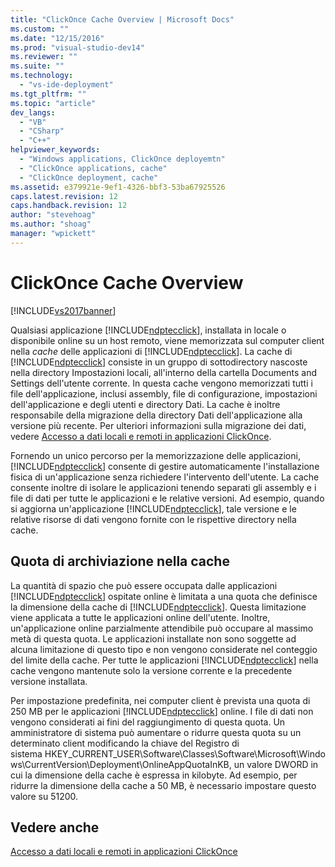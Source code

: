 ```yaml
---
title: "ClickOnce Cache Overview | Microsoft Docs"
ms.custom: ""
ms.date: "12/15/2016"
ms.prod: "visual-studio-dev14"
ms.reviewer: ""
ms.suite: ""
ms.technology: 
  - "vs-ide-deployment"
ms.tgt_pltfrm: ""
ms.topic: "article"
dev_langs: 
  - "VB"
  - "CSharp"
  - "C++"
helpviewer_keywords: 
  - "Windows applications, ClickOnce deployemtn"
  - "ClickOnce applications, cache"
  - "ClickOnce deployment, cache"
ms.assetid: e379921e-9ef1-4326-bbf3-53ba67925526
caps.latest.revision: 12
caps.handback.revision: 12
author: "stevehoag"
ms.author: "shoag"
manager: "wpickett"
---
```

# ClickOnce Cache Overview
[!INCLUDE[vs2017banner](../code-quality/includes/vs2017banner.md)]

Qualsiasi applicazione [!INCLUDE[ndptecclick](../deployment/includes/ndptecclick_md.md)], installata in locale o disponibile online su un host remoto, viene memorizzata sul computer client nella *cache* delle applicazioni di [!INCLUDE[ndptecclick](../deployment/includes/ndptecclick_md.md)].  La cache di [!INCLUDE[ndptecclick](../deployment/includes/ndptecclick_md.md)] consiste in un gruppo di sottodirectory nascoste nella directory Impostazioni locali, all'interno della cartella Documents and Settings dell'utente corrente.  In questa cache vengono memorizzati tutti i file dell'applicazione, inclusi assembly, file di configurazione, impostazioni dell'applicazione e degli utenti e directory Dati.  La cache è inoltre responsabile della migrazione della directory Dati dell'applicazione alla versione più recente.  Per ulteriori informazioni sulla migrazione dei dati, vedere [Accesso a dati locali e remoti in applicazioni ClickOnce](../deployment/accessing-local-and-remote-data-in-clickonce-applications.md).  
  
 Fornendo un unico percorso per la memorizzazione delle applicazioni, [!INCLUDE[ndptecclick](../deployment/includes/ndptecclick_md.md)] consente di gestire automaticamente l'installazione fisica di un'applicazione senza richiedere l'intervento dell'utente.  La cache consente inoltre di isolare le applicazioni tenendo separati gli assembly e i file di dati per tutte le applicazioni e le relative versioni.  Ad esempio, quando si aggiorna un'applicazione [!INCLUDE[ndptecclick](../deployment/includes/ndptecclick_md.md)], tale versione e le relative risorse di dati vengono fornite con le rispettive directory nella cache.  
  
## Quota di archiviazione nella cache  
 La quantità di spazio che può essere occupata dalle applicazioni [!INCLUDE[ndptecclick](../deployment/includes/ndptecclick_md.md)] ospitate online è limitata a una quota che definisce la dimensione della cache di [!INCLUDE[ndptecclick](../deployment/includes/ndptecclick_md.md)].  Questa limitazione viene applicata a tutte le applicazioni online dell'utente. Inoltre, un'applicazione online parzialmente attendibile può occupare al massimo metà di questa quota.  Le applicazioni installate non sono soggette ad alcuna limitazione di questo tipo e non vengono considerate nel conteggio del limite della cache.  Per tutte le applicazioni [!INCLUDE[ndptecclick](../deployment/includes/ndptecclick_md.md)] nella cache vengono mantenute solo la versione corrente e la precedente versione installata.  
  
 Per impostazione predefinita, nei computer client è prevista una quota di 250 MB per le applicazioni [!INCLUDE[ndptecclick](../deployment/includes/ndptecclick_md.md)] online.  I file di dati non vengono considerati ai fini del raggiungimento di questa quota.  Un amministratore di sistema può aumentare o ridurre questa quota su un determinato client modificando la chiave del Registro di sistema HKEY\_CURRENT\_USER\\Software\\Classes\\Software\\Microsoft\\Windows\\CurrentVersion\\Deployment\\OnlineAppQuotaInKB, un valore DWORD in cui la dimensione della cache è espressa in kilobyte.  Ad esempio, per ridurre la dimensione della cache a 50 MB, è necessario impostare questo valore su 51200.  
  
## Vedere anche  
 [Accesso a dati locali e remoti in applicazioni ClickOnce](../deployment/accessing-local-and-remote-data-in-clickonce-applications.md)